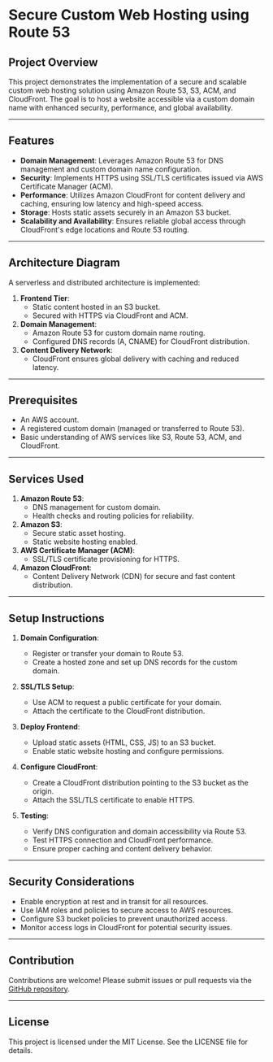 # Secure Custom Web Hosting using Route 53

## Project Overview
This project demonstrates the implementation of a secure and scalable custom web hosting solution using Amazon Route 53, S3, ACM, and CloudFront. The goal is to host a website accessible via a custom domain name with enhanced security, performance, and global availability.

---

## Features
- **Domain Management**: Leverages Amazon Route 53 for DNS management and custom domain name configuration.
- **Security**: Implements HTTPS using SSL/TLS certificates issued via AWS Certificate Manager (ACM).
- **Performance**: Utilizes Amazon CloudFront for content delivery and caching, ensuring low latency and high-speed access.
- **Storage**: Hosts static assets securely in an Amazon S3 bucket.
- **Scalability and Availability**: Ensures reliable global access through CloudFront's edge locations and Route 53 routing.

---

## Architecture Diagram
A serverless and distributed architecture is implemented:
1. **Frontend Tier**:
   - Static content hosted in an S3 bucket.
   - Secured with HTTPS via CloudFront and ACM.
2. **Domain Management**:
   - Amazon Route 53 for custom domain name routing.
   - Configured DNS records (A, CNAME) for CloudFront distribution.
3. **Content Delivery Network**:
   - CloudFront ensures global delivery with caching and reduced latency.

---

## Prerequisites
- An AWS account.
- A registered custom domain (managed or transferred to Route 53).
- Basic understanding of AWS services like S3, Route 53, ACM, and CloudFront.

---

## Services Used
1. **Amazon Route 53**:
   - DNS management for custom domain.
   - Health checks and routing policies for reliability.
2. **Amazon S3**:
   - Secure static asset hosting.
   - Static website hosting enabled.
3. **AWS Certificate Manager (ACM)**:
   - SSL/TLS certificate provisioning for HTTPS.
4. **Amazon CloudFront**:
   - Content Delivery Network (CDN) for secure and fast content distribution.

---

## Setup Instructions
1. **Domain Configuration**:
   - Register or transfer your domain to Route 53.
   - Create a hosted zone and set up DNS records for the custom domain.

2. **SSL/TLS Setup**:
   - Use ACM to request a public certificate for your domain.
   - Attach the certificate to the CloudFront distribution.

3. **Deploy Frontend**:
   - Upload static assets (HTML, CSS, JS) to an S3 bucket.
   - Enable static website hosting and configure permissions.

4. **Configure CloudFront**:
   - Create a CloudFront distribution pointing to the S3 bucket as the origin.
   - Attach the SSL/TLS certificate to enable HTTPS.

5. **Testing**:
   - Verify DNS configuration and domain accessibility via Route 53.
   - Test HTTPS connection and CloudFront performance.
   - Ensure proper caching and content delivery behavior.

---

## Security Considerations
- Enable encryption at rest and in transit for all resources.
- Use IAM roles and policies to secure access to AWS resources.
- Configure S3 bucket policies to prevent unauthorized access.
- Monitor access logs in CloudFront for potential security issues.

---

## Contribution
Contributions are welcome! Please submit issues or pull requests via the [GitHub repository](#).

---

## License
This project is licensed under the MIT License. See the LICENSE file for details.
